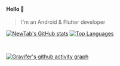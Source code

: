 
#### Hello 👏

> I'm an Android & Flutter developer

[![NewTab's GitHub stats](https://github-readme-stats.vercel.app/api?username=jiang111&count_private=true&bg_color=30,e96443,904e95&title_color=fff&text_color=fff)](https://github.com/jiang111/jiang111)
 [![Top Languages](https://github-readme-stats.vercel.app/api/top-langs/?username=jiang111&show_icons=true&theme=default&layout=compact&hide=html,css&langs_count=6&hide_border=true)](https://github.com/jiang111/jiang111)


<br />

[![Gravifer's github activity graph](https://activity-graph.herokuapp.com/graph?username=jiang111&bg_color=ffffff0a&color=3080ed&line=5094f0&point=4d72f2&hide_border=true)](https://github.com/jiang111/jiang111)
